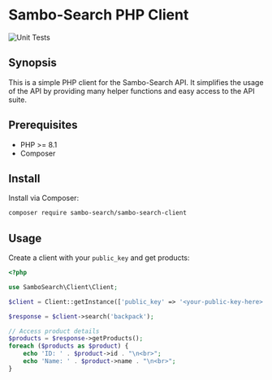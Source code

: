 # Sambo-Search PHP Client

![Unit Tests](https://github.com/sambo-search/sambo-search-client/actions/workflows/ci.yml/badge.svg)

## Synopsis

This is a simple PHP client for the Sambo-Search API. It simplifies the usage of the API by providing many
helper functions and easy access to the API suite.

## Prerequisites

* PHP >= 8.1
* Composer

## Install

Install via Composer:

```bash
composer require sambo-search/sambo-search-client
```

## Usage

Create a client with your `public_key` and get products:

```php
<?php

use SamboSearch\Client\Client;

$client = Client::getInstance(['public_key' => '<your-public-key-here>']);

$response = $client->search('backpack');

// Access product details
$products = $response->getProducts();
foreach ($products as $product) {
    echo 'ID: ' . $product->id . "\n<br>";
    echo 'Name: ' . $product->name . "\n<br>";
}
```
